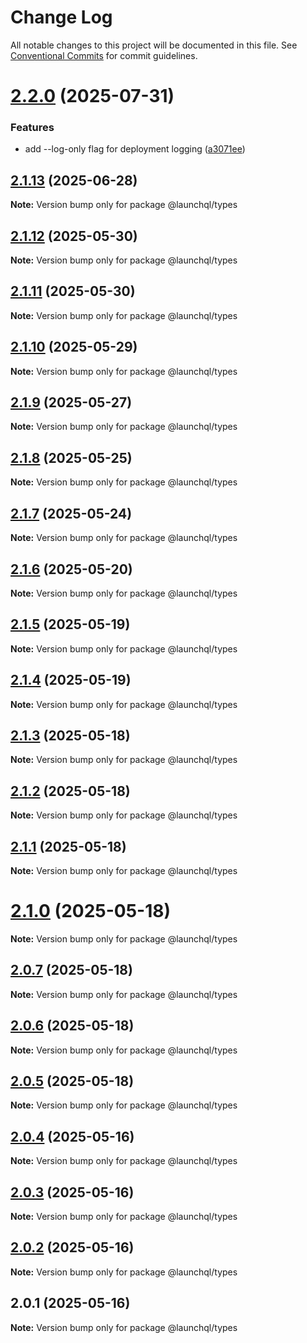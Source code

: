 # Change Log

All notable changes to this project will be documented in this file.
See [Conventional Commits](https://conventionalcommits.org) for commit guidelines.

# [2.2.0](https://github.com/launchql/launchql/compare/@launchql/types@2.1.13...@launchql/types@2.2.0) (2025-07-31)


### Features

* add --log-only flag for deployment logging ([a3071ee](https://github.com/launchql/launchql/commit/a3071ee03780f5d40e772594159840c973f95a85))





## [2.1.13](https://github.com/launchql/launchql/compare/@launchql/types@2.1.12...@launchql/types@2.1.13) (2025-06-28)

**Note:** Version bump only for package @launchql/types





## [2.1.12](https://github.com/launchql/launchql/compare/@launchql/types@2.1.11...@launchql/types@2.1.12) (2025-05-30)

**Note:** Version bump only for package @launchql/types





## [2.1.11](https://github.com/launchql/launchql/compare/@launchql/types@2.1.10...@launchql/types@2.1.11) (2025-05-30)

**Note:** Version bump only for package @launchql/types





## [2.1.10](https://github.com/launchql/launchql/compare/@launchql/types@2.1.9...@launchql/types@2.1.10) (2025-05-29)

**Note:** Version bump only for package @launchql/types





## [2.1.9](https://github.com/launchql/launchql/compare/@launchql/types@2.1.8...@launchql/types@2.1.9) (2025-05-27)

**Note:** Version bump only for package @launchql/types





## [2.1.8](https://github.com/launchql/launchql/compare/@launchql/types@2.1.7...@launchql/types@2.1.8) (2025-05-25)

**Note:** Version bump only for package @launchql/types





## [2.1.7](https://github.com/launchql/launchql/compare/@launchql/types@2.1.6...@launchql/types@2.1.7) (2025-05-24)

**Note:** Version bump only for package @launchql/types





## [2.1.6](https://github.com/launchql/launchql/compare/@launchql/types@2.1.5...@launchql/types@2.1.6) (2025-05-20)

**Note:** Version bump only for package @launchql/types





## [2.1.5](https://github.com/launchql/launchql/compare/@launchql/types@2.1.4...@launchql/types@2.1.5) (2025-05-19)

**Note:** Version bump only for package @launchql/types





## [2.1.4](https://github.com/launchql/launchql/compare/@launchql/types@2.1.3...@launchql/types@2.1.4) (2025-05-19)

**Note:** Version bump only for package @launchql/types





## [2.1.3](https://github.com/launchql/launchql/compare/@launchql/types@2.1.2...@launchql/types@2.1.3) (2025-05-18)

**Note:** Version bump only for package @launchql/types





## [2.1.2](https://github.com/launchql/launchql/compare/@launchql/types@2.1.1...@launchql/types@2.1.2) (2025-05-18)

**Note:** Version bump only for package @launchql/types





## [2.1.1](https://github.com/launchql/launchql/compare/@launchql/types@2.1.0...@launchql/types@2.1.1) (2025-05-18)

**Note:** Version bump only for package @launchql/types





# [2.1.0](https://github.com/launchql/launchql/compare/@launchql/types@2.0.7...@launchql/types@2.1.0) (2025-05-18)

**Note:** Version bump only for package @launchql/types





## [2.0.7](https://github.com/launchql/launchql/compare/@launchql/types@2.0.6...@launchql/types@2.0.7) (2025-05-18)

**Note:** Version bump only for package @launchql/types





## [2.0.6](https://github.com/launchql/launchql/compare/@launchql/types@2.0.5...@launchql/types@2.0.6) (2025-05-18)

**Note:** Version bump only for package @launchql/types





## [2.0.5](https://github.com/launchql/launchql/compare/@launchql/types@2.0.4...@launchql/types@2.0.5) (2025-05-18)

**Note:** Version bump only for package @launchql/types





## [2.0.4](https://github.com/launchql/launchql/compare/@launchql/types@2.0.3...@launchql/types@2.0.4) (2025-05-16)

**Note:** Version bump only for package @launchql/types





## [2.0.3](https://github.com/launchql/launchql/compare/@launchql/types@2.0.2...@launchql/types@2.0.3) (2025-05-16)

**Note:** Version bump only for package @launchql/types





## [2.0.2](https://github.com/launchql/launchql/compare/@launchql/types@2.0.1...@launchql/types@2.0.2) (2025-05-16)

**Note:** Version bump only for package @launchql/types





## 2.0.1 (2025-05-16)

**Note:** Version bump only for package @launchql/types
